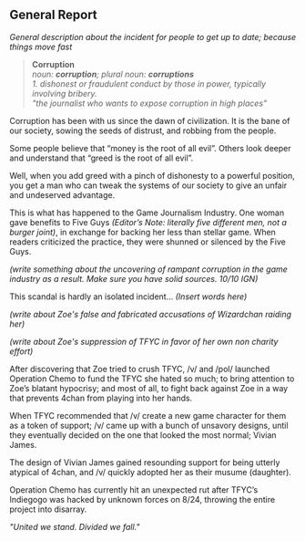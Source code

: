## General Report

*General description about the incident for people to get up to date; because things move fast*

> **Corruption**  
> _noun: **corruption**; plural noun: **corruptions**_  
> _1. dishonest or fraudulent conduct by those in power, typically involving bribery._  
> _"the journalist who wants to expose corruption in high places"_  

Corruption has been with us since the dawn of civilization. It is the bane of our society, sowing the seeds of distrust, and robbing from the people. 

Some people believe that “money is the root of all evil”. Others look deeper and understand that “greed is the root of all evil”. 

Well, when you add greed with a pinch of dishonesty to a powerful position, you get a man who can tweak the systems of our society to give an unfair and undeserved advantage.

This is what has happened to the Game Journalism Industry. One woman gave benefits to Five Guys _(Editor’s Note: literally five different men, not a burger joint)_, in exchange for backing her less than stellar game. When readers criticized the practice, they were shunned or silenced by the Five Guys.

*(write something about the uncovering of rampant corruption in the game industry as a result. Make sure you have solid sources. 10/10 IGN)*

This scandal is hardly an isolated incident... *(Insert words here)*

*(write about Zoe's false and fabricated accusations of Wizardchan raiding her)*

*(write about Zoe's suppression of TFYC in favor of her own non charity effort)*

After discovering that Zoe tried to crush TFYC, /v/ and /pol/ launched Operation Chemo to fund the TFYC she hated so much; to bring attention to Zoe’s blatant hypocrisy; and most of all, to fight back against Zoe in a way that prevents 4chan from playing into her hands.

When TFYC recommended that /v/ create a new game character for them as a token of support; /v/ came up with a bunch of unsavory designs, until they eventually decided on the one that looked the most normal; Vivian James. 

The design of Vivian James gained resounding support for being utterly atypical of 4chan, and /v/ quickly adopted her as their musume (daughter).

Operation Chemo has currently hit an unexpected rut after TFYC’s Indiegogo was hacked by unknown forces on 8/24, throwing the entire project into disarray. 

*"United we stand. Divided we fall."*